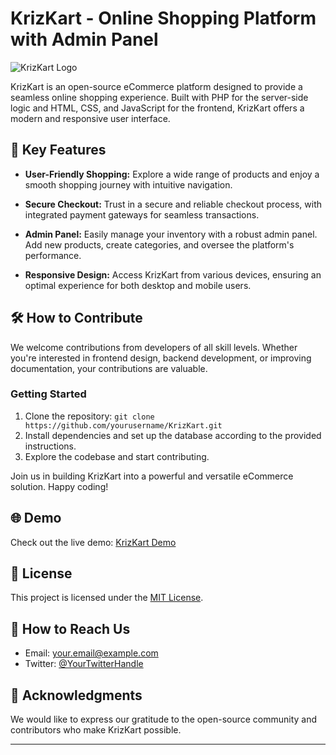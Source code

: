# KrizKart - Online Shopping Platform with Admin Panel

![KrizKart Logo](https://krizkart-de607f90b343.herokuapp.com/assets/uploads/logo.png)

KrizKart is an open-source eCommerce platform designed to provide a seamless online shopping experience. Built with PHP for the server-side logic and HTML, CSS, and JavaScript for the frontend, KrizKart offers a modern and responsive user interface.

## 🚀 Key Features

- **User-Friendly Shopping:** Explore a wide range of products and enjoy a smooth shopping journey with intuitive navigation.

- **Secure Checkout:** Trust in a secure and reliable checkout process, with integrated payment gateways for seamless transactions.

- **Admin Panel:** Easily manage your inventory with a robust admin panel. Add new products, create categories, and oversee the platform's performance.

- **Responsive Design:** Access KrizKart from various devices, ensuring an optimal experience for both desktop and mobile users.

## 🛠️ How to Contribute

We welcome contributions from developers of all skill levels. Whether you're interested in frontend design, backend development, or improving documentation, your contributions are valuable.

### Getting Started

1. Clone the repository: `git clone https://github.com/yourusername/KrizKart.git`
2. Install dependencies and set up the database according to the provided instructions.
3. Explore the codebase and start contributing.

Join us in building KrizKart into a powerful and versatile eCommerce solution. Happy coding!



## 🌐 Demo

Check out the live demo: [KrizKart Demo](https://krizkart-de607f90b343.herokuapp.com)

## 📝 License

This project is licensed under the [MIT License](LICENSE).

## 🤝 How to Reach Us


- Email: your.email@example.com
- Twitter: [@YourTwitterHandle](https://twitter.com/YourTwitterHandle)

## 🙌 Acknowledgments

We would like to express our gratitude to the open-source community and contributors who make KrizKart possible.

---
